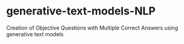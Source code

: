 # generative-text-models-NLP
Creation of Objective Questions with Multiple Correct Answers using generative text models
